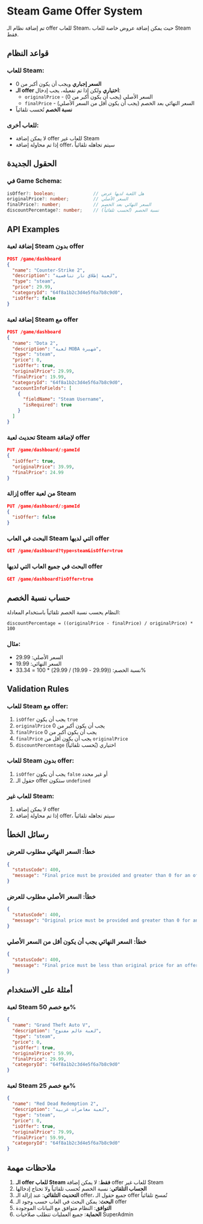 # Steam Game Offer System

تم إضافة نظام الـ offer للعاب Steam، حيث يمكن إضافة عروض خاصة للعاب Steam فقط.

## قواعد النظام

### للعاب Steam:
- **السعر إجباري** ويجب أن يكون أكبر من 0
- **الـ offer اختياري** ولكن إذا تم تفعيله، يجب إدخال:
  - `originalPrice` - السعر الأصلي (يجب أن يكون أكبر من 0)
  - `finalPrice` - السعر النهائي بعد الخصم (يجب أن يكون أقل من السعر الأصلي)
- **نسبة الخصم** تُحسب تلقائياً

### للعاب أخرى:
- لا يمكن إضافة offer للعاب غير Steam
- إذا تم محاولة إضافة offer، سيتم تجاهله تلقائياً

## الحقول الجديدة

### في Game Schema:
```typescript
isOffer?: boolean;              // هل اللعبة لديها عرض
originalPrice?: number;         // السعر الأصلي
finalPrice?: number;            // السعر النهائي بعد الخصم
discountPercentage?: number;    // نسبة الخصم (تُحسب تلقائياً)
```

## API Examples

### إضافة لعبة Steam بدون offer

```json
POST /game/dashboard
{
  "name": "Counter-Strike 2",
  "description": "لعبة إطلاق نار تنافسية",
  "type": "steam",
  "price": 29.99,
  "categoryId": "64f8a1b2c3d4e5f6a7b8c9d0",
  "isOffer": false
}
```

### إضافة لعبة Steam مع offer

```json
POST /game/dashboard
{
  "name": "Dota 2",
  "description": "لعبة MOBA شهيرة",
  "type": "steam",
  "price": 0,
  "isOffer": true,
  "originalPrice": 29.99,
  "finalPrice": 19.99,
  "categoryId": "64f8a1b2c3d4e5f6a7b8c9d0",
  "accountInfoFields": [
    {
      "fieldName": "Steam Username",
      "isRequired": true
    }
  ]
}
```

### تحديث لعبة Steam لإضافة offer

```json
PUT /game/dashboard/:gameId
{
  "isOffer": true,
  "originalPrice": 39.99,
  "finalPrice": 24.99
}
```

### إزالة offer من لعبة Steam

```json
PUT /game/dashboard/:gameId
{
  "isOffer": false
}
```

### البحث في العاب Steam التي لديها offer

```json
GET /game/dashboard?type=steam&isOffer=true
```

### البحث في جميع العاب التي لديها offer

```json
GET /game/dashboard?isOffer=true
```

## حساب نسبة الخصم

النظام يحسب نسبة الخصم تلقائياً باستخدام المعادلة:

```
discountPercentage = ((originalPrice - finalPrice) / originalPrice) * 100
```

### مثال:
- السعر الأصلي: 29.99
- السعر النهائي: 19.99
- نسبة الخصم: ((29.99 - 19.99) / 29.99) * 100 = 33.34%

## Validation Rules

### للعاب Steam مع offer:
1. `isOffer` يجب أن يكون `true`
2. `originalPrice` يجب أن يكون أكبر من 0
3. `finalPrice` يجب أن يكون أكبر من 0
4. `finalPrice` يجب أن يكون أقل من `originalPrice`
5. `discountPercentage` اختياري (يُحسب تلقائياً)

### للعاب Steam بدون offer:
1. `isOffer` يجب أن يكون `false` أو غير محدد
2. حقول الـ offer ستكون `undefined`

### للعاب غير Steam:
1. لا يمكن إضافة offer
2. إذا تم محاولة إضافة offer، سيتم تجاهله تلقائياً

## رسائل الخطأ

### خطأ: السعر النهائي مطلوب للعرض
```json
{
  "statusCode": 400,
  "message": "Final price must be provided and greater than 0 for an offer"
}
```

### خطأ: السعر الأصلي مطلوب للعرض
```json
{
  "statusCode": 400,
  "message": "Original price must be provided and greater than 0 for an offer"
}
```

### خطأ: السعر النهائي يجب أن يكون أقل من السعر الأصلي
```json
{
  "statusCode": 400,
  "message": "Final price must be less than original price for an offer"
}
```

## أمثلة على الاستخدام

### لعبة Steam مع خصم 50%
```json
{
  "name": "Grand Theft Auto V",
  "description": "لعبة عالم مفتوح",
  "type": "steam",
  "price": 0,
  "isOffer": true,
  "originalPrice": 59.99,
  "finalPrice": 29.99,
  "categoryId": "64f8a1b2c3d4e5f6a7b8c9d0"
}
```

### لعبة Steam مع خصم 25%
```json
{
  "name": "Red Dead Redemption 2",
  "description": "لعبة مغامرات غربية",
  "type": "steam",
  "price": 0,
  "isOffer": true,
  "originalPrice": 79.99,
  "finalPrice": 59.99,
  "categoryId": "64f8a1b2c3d4e5f6a7b8c9d0"
}
```

## ملاحظات مهمة

1. **الـ offer للعاب Steam فقط**: لا يمكن إضافة offer للعاب غير Steam
2. **الحساب التلقائي**: نسبة الخصم تُحسب تلقائياً ولا تحتاج إدخالها
3. **التحديث التلقائي**: عند إزالة الـ offer، جميع حقول الـ offer تُمسح تلقائياً
4. **البحث**: يمكن البحث في العاب حسب وجود الـ offer
5. **التوافق**: النظام متوافق مع البيانات الموجودة
6. **الحماية**: جميع العمليات تتطلب صلاحيات SuperAdmin 